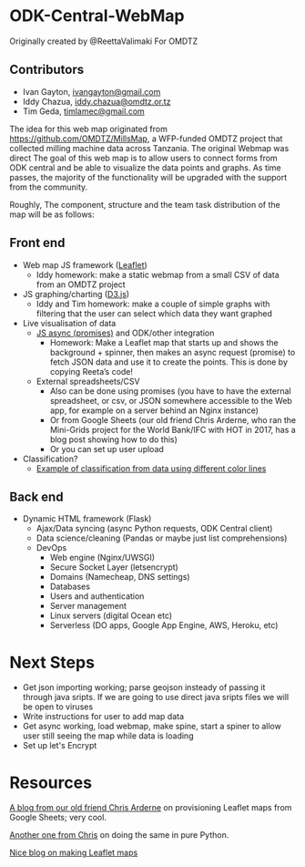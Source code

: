 # ODK-Central-WebMap 

Originally created by @ReettaValimaki For OMDTZ

## Contributors

- Ivan Gayton,  ivangayton@gmail.com
- Iddy Chazua, iddy.chazua@omdtz.or.tz
- Tim Geda, timlamec@gmail.com


The idea for this web map originated from https://github.com/OMDTZ/MillsMap, a WFP-funded OMDTZ project that collected milling machine data across Tanzania.
The original Webmap was direct
The goal of this web map is to allow users to connect forms from ODK central and be able to visualize the data points and graphs.
As time passes, the majority of the functionality will be upgraded with the support from the community. 

Roughly, The component, structure and the team task distribution of the map will be as follows:

## Front end
- Web map JS framework ([Leaflet](https://leafletjs.com/))
    - Iddy homework: make a static webmap from a small CSV of data from an OMDTZ project 
- JS graphing/charting ([D3.js](https://d3js.org/))
    - Iddy and Tim homework: make a couple of simple graphs with filtering that the user can select which data they want graphed
- Live visualisation of data 
    - [JS async (promises)](https://www.w3schools.com/js/js_promise.asp) and ODK/other integration
        - Homework: Make a Leaflet map that starts up and shows the background + spinner, then makes an async request (promise) to fetch JSON data and use it to create the points. This is done by copying Reeta’s code!
    - External spreadsheets/CSV
        - Also can be done using promises (you have to have the external spreadsheet, or csv, or JSON somewhere accessible to the Web app, for example on a server behind an Nginx instance)
        - Or from Google Sheets (our old friend Chris Arderne, who ran the Mini-Grids project for the World Bank/IFC with HOT in 2017, has a blog post showing how to do this)
        - Or you can set up user upload
- Classification?
    - [Example of classification from data using different color lines](https://www.e-education.psu.edu/geog585/node/781)

## Back end
- Dynamic HTML framework (Flask)
    - Ajax/Data syncing (async Python requests, ODK Central client)
    - Data science/cleaning (Pandas or maybe just list comprehensions)
    - DevOps
        - Web engine (Nginx/UWSGI)
        - Secure Socket Layer (letsencrypt)
        - Domains (Namecheap, DNS settings)
        - Databases
        - Users and authentication
        - Server management
        - Linux servers (digital Ocean etc)
        - Serverless (DO apps, Google App Engine, AWS, Heroku, etc)

# Next Steps
- Get json importing working; parse geojson insteady of passing it through java sripts. If we are going to use direct java sripts files we will be open to viruses
- Write instructions for user to add map data
- Get async working, load webmap, make spine, start a spiner to allow user still seeing the map while data is loading 
- Set up let's Encrypt

# Resources

[A blog from our old friend Chris Arderne](https://rdrn.me/leaflet-maps-google-sheets/#pulling-data-from-google-sheets) on provisioning Leaflet maps from Google Sheets; very cool.

[Another one from Chris](https://rdrn.me/python-mapping-automatic-updating/) on doing the same in pure Python.

[Nice blog on making Leaflet maps](https://maptimeboston.github.io/leaflet-intro/)

